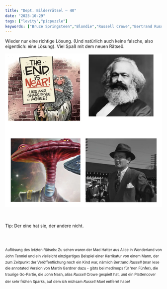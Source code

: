 ```yaml
---
title: "Dept. Bilderrätsel – 40"
date: "2023-10-29"
tags: ["levity","picpuzzle"]
keywords: ["Bruce Springsteen","Blondie","Russell Crowe","Bertrand Russell","Russell Mael","Jane Russell"]
---
```

Wieder nur eine richtige Lösung. (Und natürlich auch keine falsche, also eigentlich: eine Lösung).
Viel Spaß mit dem neuen Rätseö.
<br/>

<img  src="/assets/img/picpuzzle41.webp" alt="Bilderrätsel41">

<br/>
<br/>
<br/>

Tip: Der eine hat sie, der andere nicht.

<br/>
<br/>

<sup>Auflösung des letzten Rätsels: Zu sehen waren der Mad Hatter aus Alice in Wonderland von John Tenniel und ein vielleicht einzigartiges Beispiel einer Karrikatur von einem Mann, der zum Zeitpunkt der Veröffentlichung noch ein Kind war, nämlich Bertrand <i>Russell</i> (man lese die annotated Version von Martin Gardner dazu - gibts bei medimops für ’nen Fünfer), die traurige Go-Partie, die John Nash, alias <i>Russell</i> Crowe gespielt hat, und ein Plattencover der sehr frühen Sparks, auf dem ich mühsam <i>Russell</i> Mael entfernt habe!
<sup>